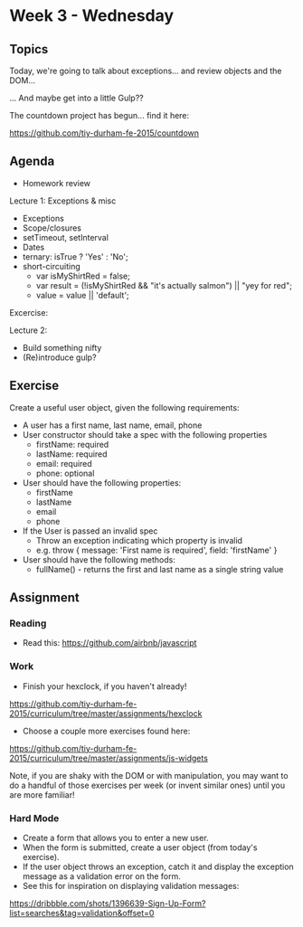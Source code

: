 # Week 3 - Wednesday

## Topics

Today, we're going to talk about exceptions... and review objects and the DOM...

... And maybe get into a little Gulp??

The countdown project has begun... find it here:

https://github.com/tiy-durham-fe-2015/countdown

## Agenda

- Homework review

Lecture 1: Exceptions & misc
  - Exceptions
  - Scope/closures
  - setTimeout, setInterval
  - Dates
  - ternary: isTrue ? 'Yes' : 'No';
  - short-circuiting
    - var isMyShirtRed = false;
    - var result = (!isMyShirtRed && "it's actually salmon") || "yey for red";
    - value = value || 'default';

Excercise:

Lecture 2:
  - Build something nifty
  - (Re)introduce gulp?

## Exercise

Create a useful user object, given the following requirements:

- A user has a first name, last name, email, phone
- User constructor should take a spec with the following properties
  - firstName: required
  - lastName: required
  - email: required
  - phone: optional
- User should have the following properties:
  - firstName
  - lastName
  - email
  - phone
- If the User is passed an invalid spec
  - Throw an exception indicating which property is invalid
  - e.g.
    throw {
      message: 'First name is required',
      field: 'firstName'
    }
- User should have the following methods:
  - fullName() - returns the first and last name as a single string value

## Assignment

### Reading

- Read this: https://github.com/airbnb/javascript

### Work

- Finish your hexclock, if you haven't already!

https://github.com/tiy-durham-fe-2015/curriculum/tree/master/assignments/hexclock

- Choose a couple more exercises found here:

https://github.com/tiy-durham-fe-2015/curriculum/tree/master/assignments/js-widgets

Note, if you are shaky with the DOM or with manipulation, you may want to do
a handful of those exercises per week (or invent similar ones) until you are
more familiar!

### Hard Mode

- Create a form that allows you to enter a new user.
- When the form is submitted, create a user object (from today's exercise).
- If the user object throws an exception, catch it and display the exception
message as a validation error on the form.
- See this for inspiration on displaying validation messages:

https://dribbble.com/shots/1396639-Sign-Up-Form?list=searches&tag=validation&offset=0
